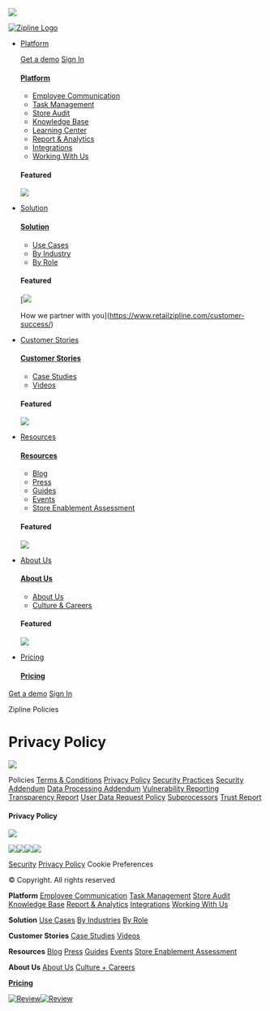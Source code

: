 ![](https://px.ads.linkedin.com/collect/?pid=65702&fmt=gif)          

[![Zipline Logo](/wp-content/uploads/2021/08/Zipline-Logo-Pink.png)](https://www.retailzipline.com/)

* [Platform](javascript:void(0))
    
    [Get a demo](https://www.retailzipline.com/request-demo) [Sign In](https://service.retailzipline.com/account/organization)
    
    #### [Platform](javascript:void(0))
    
    * [Employee Communication](https://www.retailzipline.com/platform/employee-communication/)
    * [Task Management](https://www.retailzipline.com/platform/task-management/)
    * [Store Audit](https://www.retailzipline.com/platform/Store-Audit)
    * [Knowledge Base](https://www.retailzipline.com/platform/Knowledge-Base)
    * [Learning Center](https://www.retailzipline.com/platform/learning-center/)
    * [Report & Analytics](https://www.retailzipline.com/platform/reporting-analytics/)
    * [Integrations](https://www.retailzipline.com/platform/Integrations)
    * [Working With Us](https://www.retailzipline.com/platform/working-with-us/)
    
    #### Featured
    
    [![](/wp-content/uploads/2022/08/aspire-campaign-nav-thumb.jpeg)](https://www.retailzipline.com/store-enablement-assessment-lp/)
    
* [Solution](javascript:void(0))
    
    #### [Solution](javascript:void(0))
    
    * [Use Cases](https://www.retailzipline.com/use-cases)
    * [By Industry](https://www.retailzipline.com/industries)
    * [By Role](https://www.retailzipline.com/by-role/)
    
    #### Featured
    
    [![](/wp-content/uploads/2021/09/customer-success-menu-thumbnail.jpg)
    
    How we partner with you](https://www.retailzipline.com/customer-success/)
    
* [Customer Stories](javascript:void(0))
    
    #### [Customer Stories](javascript:void(0))
    
    * [Case Studies](https://www.retailzipline.com/our-case-studies)
    * [Videos](https://www.retailzipline.com/videos)
    
    #### Featured
    
    [![](/wp-content/uploads/2022/08/aspire-campaign-nav-thumb.jpeg)](https://www.retailzipline.com/store-enablement-assessment-lp/)
    
* [Resources](javascript:void(0))
    
    #### [Resources](javascript:void(0))
    
    * [Blog](https://www.retailzipline.com/our-blog)
    * [Press](https://www.retailzipline.com/our-press)
    * [Guides](https://www.retailzipline.com/our-guides)
    * [Events](https://www.retailzipline.com/resources/events)
    * [Store Enablement Assessment](https://www.retailzipline.com/store-enablement-assessment-lp/)
    
    #### Featured
    
    [![](/wp-content/uploads/2022/08/aspire-campaign-nav-thumb.jpeg)](https://www.retailzipline.com/store-enablement-assessment-lp/)
    
* [About Us](javascript:void(0))
    
    #### [About Us](javascript:void(0))
    
    * [About Us](https://www.retailzipline.com/about-us)
    * [Culture & Careers](https://www.retailzipline.com/culture-careers)
    
    #### Featured
    
    [![](/wp-content/uploads/2022/08/aspire-campaign-nav-thumb.jpeg)](https://www.retailzipline.com/store-enablement-assessment-lp/)
    
* [Pricing](https://www.retailzipline.com/our-pricing)
    
    #### [Pricing](https://www.retailzipline.com/our-pricing)
    
[](#)

[Get a demo](https://www.retailzipline.com/get-a-demo) [Sign In](https://service.retailzipline.com/account/organization)

Zipline Policies

Privacy Policy
==============

![](/wp-content/uploads/2023/03/policy-section-hero.jpeg)

Policies [Terms & Conditions](https://www.retailzipline.com/terms-and-conditions) [Privacy Policy](https://www.retailzipline.com/privacy-policy) [Security Practices](https://www.retailzipline.com/security) [Security Addendum](https://www.retailzipline.com/security-addendum/) [Data Processing Addendum](https://www.retailzipline.com/data-processing-addendum/) [Vulnerability Reporting](https://www.retailzipline.com/vulnerability-reporting) [Transparency Report](https://www.retailzipline.com/transparency-report) [User Data Request Policy](https://www.retailzipline.com/user-data-request-policy) [Subprocessors](https://www.retailzipline.com/subprocessors) [Trust Report](https://trust.getzipline.com/)

#### Privacy Policy

[![](/wp-content/uploads/2021/08/Zipline-Logo-Pink.png)](https://www.retailzipline.com/)

 [![](/wp-content/uploads/2023/01/facebook-icon.png)](https://www.facebook.com/ZiplineInc)[![](/wp-content/uploads/2023/01/twitter-icon.png)](https://twitter.com/Zipline_Inc)[![](/wp-content/uploads/2023/01/linkedin-icon.png)](https://www.linkedin.com/company/get-zipline/)[![](/wp-content/uploads/2023/01/instagram-icon.png)](https://www.instagram.com/poweredbyzipline/)

[Security](https://www.retailzipline.com/security) [Privacy Policy](https://www.retailzipline.com/privacy-policy) Cookie Preferences

© Copyright. All rights reserved

**Platform** [Employee Communication](https://www.retailzipline.com/platform/employee-communication/) [Task Management](https://www.retailzipline.com/platform/task-management/) [Store Audit](https://www.retailzipline.com/platform/Store-Audit/) [Knowledge Base](https://www.retailzipline.com/platform/Knowledge-Base/) [Report & Analytics](https://www.retailzipline.com/platform/reporting-analytics/) [Integrations](https://www.retailzipline.com/platform/Integrations/) [Working With Us](https://www.retailzipline.com/platform/working-with-us/)

**Solution** [Use Cases](https://www.retailzipline.com/use-cases) [By Industries](https://www.retailzipline.com/industries) [By Role](https://www.retailzipline.com/by-role/)

**Customer Stories** [Case Studies](https://www.retailzipline.com/our-case-studies/) [Videos](https://www.retailzipline.com/videos/)

**Resources** [Blog](https://www.retailzipline.com/our-blog/) [Press](https://www.retailzipline.com/our-press/) [Guides](https://www.retailzipline.com/our-guides/) [Events](https://www.retailzipline.com/resources/events) [Store Enablement Assessment](https://www.retailzipline.com/store-enablement-assessment-lp/)

**About Us** [About Us](https://www.retailzipline.com/about-us/) [Culture + Careers](https://www.retailzipline.com/culture-careers/)

[**Pricing**](https://www.retailzipline.com/our-pricing/)

 [![Review](https://www.greatplacetowork.com/images/profiles/7011467/companyBadge.png)](https://www.greatplacetowork.com/certified-company/7011467 "Rating and Review")[![Review](https://getzipline.com/wp-content/uploads/2022/03/great-place-to-work-canada-2022-2023.png)](https://www.greatplacetowork.com/certified-company/7011467 "Rating and Review")